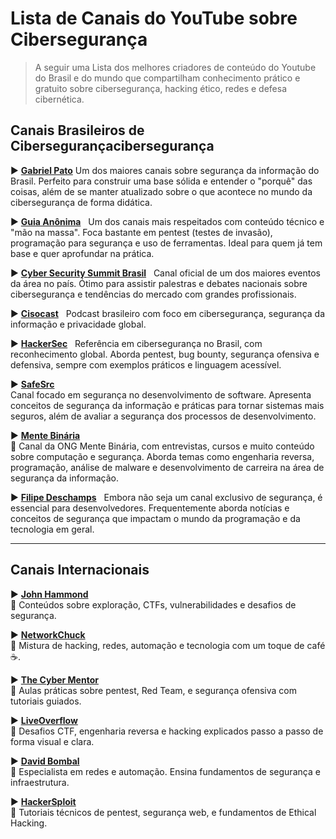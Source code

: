 # Lista de Canais do YouTube sobre Cibersegurança

> A seguir uma Lista dos melhores criadores de conteúdo do Youtube do Brasil e do mundo que compartilham conhecimento prático e gratuito sobre cibersegurança, hacking ético, redes e defesa cibernética.

## Canais Brasileiros de Cibersegurançacibersegurança

▶️ **[Gabriel Pato](https://www.youtube.com/c/GabrielPato)**
Um dos maiores canais sobre segurança da informação do Brasil. Perfeito para construir uma base sólida e entender o "porquê" das coisas, além de se manter atualizado sobre o que acontece no mundo da cibersegurança de forma didática.

▶️ **[Guia Anônima](https://www.youtube.com/@guianonima)**  
Um dos canais mais respeitados com conteúdo técnico e "mão na massa". Foca bastante em pentest (testes de invasão), programação para segurança e uso de ferramentas. Ideal para quem já tem base e quer aprofundar na prática.


▶️ **[Cyber Security Summit Brasil](https://www.youtube.com/@CyberSecuritySummitBrasil)**  
Canal oficial de um dos maiores eventos da área no país. Ótimo para assistir palestras e debates nacionais sobre cibersegurança e tendências do mercado com grandes profissionais.


▶️ **[Cisocast](https://www.youtube.com/@cisocast)**  
Podcast brasileiro com foco em cibersegurança, segurança da informação e privacidade global.

▶️ **[HackerSec](https://www.youtube.com/@HackerSec)**  
Referência em cibersegurança no Brasil, com reconhecimento global. Aborda pentest, bug bounty, segurança ofensiva e defensiva, sempre com exemplos práticos e linguagem acessível.


▶️ **[SafeSrc](https://www.youtube.com/@safesrc)**  
Canal focado em segurança no desenvolvimento de software. Apresenta conceitos de segurança da informação e práticas para tornar sistemas mais seguros, além de avaliar a segurança dos processos de desenvolvimento.

▶️ **[Mente Binária](https://www.youtube.com/@mentebinaria)**  
💬 Canal da ONG Mente Binária, com entrevistas, cursos e muito conteúdo sobre computação e segurança. Aborda temas como engenharia reversa, programação, análise de malware e desenvolvimento de carreira na área de segurança da informação.


▶️ **[Filipe Deschamps](https://www.youtube.com/@FilipeDeschamps)**  
Embora não seja um canal exclusivo de segurança, é essencial para desenvolvedores. Frequentemente aborda notícias e conceitos de segurança que impactam o mundo da programação e da tecnologia em geral.



---

## Canais Internacionais

▶️ **[John Hammond](https://www.youtube.com/c/JohnHammond010)**  
💬 Conteúdos sobre exploração, CTFs, vulnerabilidades e desafios de segurança.

 

▶️ **[NetworkChuck](https://www.youtube.com/c/NetworkChuck)**  
💬 Mistura de hacking, redes, automação e tecnologia com um toque de café ☕.

 

▶️ **[The Cyber Mentor](https://www.youtube.com/c/TheCyberMentor)**  
💬 Aulas práticas sobre pentest, Red Team, e segurança ofensiva com tutoriais guiados.

 

▶️ **[LiveOverflow](https://www.youtube.com/c/LiveOverflow)**  
💬 Desafios CTF, engenharia reversa e hacking explicados passo a passo de forma visual e clara.

 

▶️ **[David Bombal](https://www.youtube.com/c/DavidBombal)**  
💬 Especialista em redes e automação. Ensina fundamentos de segurança e infraestrutura.

 

▶️ **[HackerSploit](https://www.youtube.com/c/HackerSploit)**  
💬 Tutoriais técnicos de pentest, segurança web, e fundamentos de Ethical Hacking.


 
